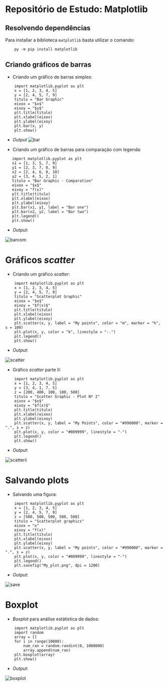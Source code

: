 # Repositório de Estudo: Matplotlib
## Resolvendo dependências
Para installar a biblioteca `matplotlib` basta utilizar o comando:
```
    py -m pip install matplotlib
```
## Criando gráficos de barras
* Criando um gráfico de barras simples:

```
    import matplotlib.pyplot as plt
    x = [1, 2, 3, 4, 5]
    y = [2, 4, 5, 7, 9]
    titulo = "Bar Graphic"
    eixox = "$x$"
    eixoy = "$y$"
    plt.title(titulo)
    plt.xlabel(eixox)
    plt.ylabel(eixoy)
    plt.bar(x, y)
    plt.show()
 ```
 * *Output*
 ![bar][def]

 [def]: https://github.com/FelipeWcosta/Matplotlib/blob/main/Figs/bar.png

 * Criando um gráfico de barras para comparação com legenda:
 ```
    import matplotlib.pyplot as plt
    x1 = [1, 3, 5, 7, 9]
    y1 = [2, 3, 7, 8, 9]
    x2 = [2, 4, 6, 8, 10]
    y2 = [3, 4, 5, 2, 1]
    titulo = "Bar Graphic - Comparation"
    eixox = "$x$"
    eixoy = "f(x)"
    plt.title(titulo)
    plt.xlabel(eixox)
    plt.ylabel(eixoy)
    plt.bar(x1, y1, label = "Bar one")
    plt.bar(x2, y2, label = "Bar two")
    plt.legend()
    plt.show()
 ```
* *Output*:

 ![barcom][def2]

 [def2]: https://github.com/FelipeWcosta/Matplotlib/blob/main/Figs/barcomp.png

# Gráficos *scatter*
* Criando um  gráfico *scatter*:
```
    import matplotlib.pyplot as plt
    x = [1, 2, 3, 4, 5]
    y = [2, 4, 5, 7, 9]
    titulo = "Scatterplot Graphic"
    eixox = "$x$"
    eixoy = "$f(x)$"
    plt.title(titulo)
    plt.xlabel(eixox)
    plt.ylabel(eixoy)
    plt.scatter(x, y, label = "My points", color = "m", marker = "h", s = 100)
    plt.plot(x, y, color = "k", linestyle = "-.")
    plt.legend()
    plt.show()
```

* *Output*:

![scatter][def3]

[def3]: https://github.com/FelipeWcosta/Matplotlib/blob/main/Figs/scartteplot.png

* Gráfico *scatter* parte II:

```
    import matplotlib.pyplot as plt
    x = [1, 2, 3, 4, 5]
    y = [3, 4, 1, 7, 5]
    z = [200, 400, 100, 100, 500]
    titulo = "Scatter Graphic - Plot Nº 2"
    eixox = "$x$"
    eixoy = "$f(x)$"
    plt.title(titulo)
    plt.xlabel(eixox)
    plt.ylabel(eixoy)
    plt.scatter(x, y, label = "My Points", color = "#990000", marker = ".", s = z)
    plt.plot(x, y, color = "#009999", linestyle = "-")
    plt.legend()
    plt.show()
```

* *Output*:

![scatterii][def4]

[def4]: https://github.com/FelipeWcosta/Matplotlib/blob/main/Figs/scatterplot2.png

# Salvando plots
* Salvando uma figura:
```
    import matplotlib.pyplot as plt
    x = [1, 2, 3, 4, 5]
    y = [2, 4, 5, 7, 9]
    z = [500, 500, 500, 500, 500]
    titulo = "Scatterplot graphics"
    eixox = "x"
    eixoy = "f(x)"
    plt.title(titulo)
    plt.xlabel(eixox)
    plt.ylabel(eixoy)
    plt.scatter(x, y, label = "My points", color = "#990000", marker = ".", s = z)
    plt.plot(x, y, color = "#009999", linestyle = "-")
    plt.legend()
    plt.savefig("My_plot.png", dpi = 1200)
```

* *Output*:

![save][def5]

[def5]: https://github.com/FelipeWcosta/Matplotlib/blob/main/Figs/My_plot.png

# Boxplot
* *Boxplot* para análise estátistica de dados:
```
    import matplotlib.pyplot as plt
    import random
    array = []
    for i in range(10000):
        num_ran = random.randint(0, 1000000)
        array.append(num_ran)
    plt.boxplot(array)
    plt.show()
```

* *Output*:

![boxplot][def6]

[def6]: https://github.com/FelipeWcosta/Matplotlib/blob/main/Figs/boxplot.png